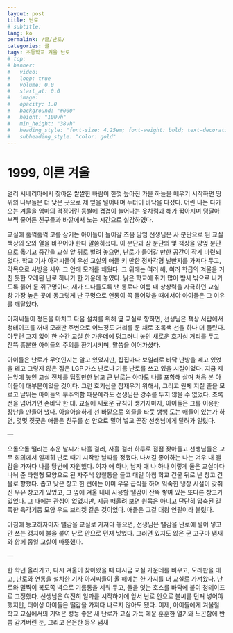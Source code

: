 ```yaml
---
layout: post
title: 난로
# subtitle: 
lang: ko
permalink: /글/난로/
categories: 글
tags: 초등학교 겨울 난로
# top:
# banner:
#   video: 
#   loop: true
#   volume: 0.0
#   start_at: 0.0
#   image: 
#   opacity: 1.0
#   background: "#000"
#   height: "100vh"
#   min_height: "38vh"
#   heading_style: "font-size: 4.25em; font-weight: bold; text-decoration: underline"
#   subheading_style: "color: gold" 
---
```


# 1999, 이른 겨울

멀리 시베리아에서 찾아온 쌀쌀한 바람이 한껏 높아진 가을 하늘을 메우기 시작하면 땅 위의 나무들은 더 낮은 곳으로 제 잎을 털어내며 두터이 바닥을 다졌다. 어린 나는 다가오는 겨울을 엄마의 걱정어린 등쌀에 겹겹이 늘어나는 옷차림과 해가 짧아지며 덩달아 부쩍 줄어든 친구들과 바깥에서 노는 시간으로 실감하였다.

교실에 훌쩍훌쩍 코를 삼키는 아이들이 늘어갈 즈음 담임 선생님은 사 분단으로 된 교실 책상의 오와 열을 바꾸어야 한다 말씀하셨다. 이 분단과 삼 분단의 몇 책상을 양옆 분단으로 옮기고 중간을 교실 앞 뒤로 벌려 놓으면, 난로가 들어갈 만한 공간이 작게 마련되었다. 학교 기사 아저씨들이 우선 교실의 애들 키 만한 정사각형 널빤지를 가져다 두고, 각목으로 사방을 세워 그 안에 모래를 채웠다. 그 위에는 여러 해, 여러 학급의 겨울을 거친 듯한 오래된 난로 하나가 한 가운데 놓였다. 낡은 학교에 쥐가 많아 밤새 밖으로 나가도록 뚫어 둔 쥐구멍이다, 새가 드나들도록 낸 통로다 여름 내 상상력을 자극하던 교실 창 가장 높은 곳에 동그랗게 난 구멍으로 연통이 꼭 들어맞을 때에서야 아이들은 그 이유를 깨달았다.

아저씨들이 정돈을 마치고 다음 설치를 위해 옆 교실로 향하면, 선생님은 책상 서랍에서 청테이프를 꺼내 모래판 주변으로 어느정도 거리를 둔 채로 초록색 선을 하나 더 둘렀다. 아무런 고지 없이 한 순간 교실 한 가운데에 덩그러니 놓인 새로운 호기심 거리를 두고 잔뜩 흥분한 아이들의 주의를 환기시키며, 말씀을 이어가셨다. 

아이들은 난로가 무엇인지는 알고 있었지만, 집집마다 보일러로 바닥 난방을 떼고 있었을 테고 그렇지 않은 집은 LGP 가스 난로나 기름 난로를 쓰고 있을 시절이었다. 지금 제 눈앞에 놓인 교실 전체를 덥힐만한 낡고 큰 난로는 아마도 나를 포함해 살며 처음 본 아이들이 대부분이었을 것이다. 그런 호기심을 잠재우기 위해서, 그리고 원체 지칠 줄을 모르고 날뛰는 아이들의 부주의함 때문에라도 선생님은 강수를 두지 않을 수 없었다. 초록 선을 넘어가면 손바닥 한 대. 교실에 새로운 규칙이 생기자마자, 아이들은 그를 이용한 장난을 만들어 냈다. 아슬아슬하게 선 바깥으로 외줄을 타듯 뱅뱅 도는 애들이 있는가 하면, 몇몇 짖궂은 애들은 친구를 선 안으로 밀어 넣고 곧장 선생님에게 달려가 일렀다.

—

오돌오돌 떨리는 추운 날씨가 나흘 걸러, 사흘 걸러 하루로 점점 잦아들고 선생님들은 교무 회의에서 일제히 난로 때기 시작할 날짜를 정했다. 나서길 좋아하는 나는 겨우 내 땔감을 가져다 나를 당번에 자원했다. 여자 애 하나, 남자 애 나 하나 이렇게 둘은 교실마다 나눠 준 타원형 모양으로 된 자주색 양철통을 들고 매일 아침 학교 건물 뒤로 난 창고 건물로 향했다. 좁고 낮은 창고 한 켠에는 이미 우유 급식을 하며 익숙한 냉장 시설이 갖춰진 우유 창고가 있었고, 그 옆에 겨울 내내 사용할 땔감이 잔뜩 쌓여 있는 또다른 창고가 있었다. 그 때에는 관심이 없었지만, 지금 떠올려 보면 원목은 아니고 단단히 압축된 길쭉한 육각기둥 모양 우드 브리켓 같은 것이었다. 애들은 그걸 대왕 연필이라 불렀다.

아침에 등교하자마자 땔감을 교실로 가져다 놓으면, 선생님은 땔감을 난로에 털어 넣고 안 쓰는 갱지에 불을 붙여 난로 안으로 던져 넣었다. 그러면 있지도 않은 군 고구마 냄새와 함께 종일 교실이 따뜻했다.

—

한 학년 올라가고, 다시 겨울이 찾아왔을 때 다시금 교실 가운데를 비우고, 모래판을 대고, 난로와 연통을 설치한 기사 아저씨들이 올 해에는 한 가지를 더 교실로 가져왔다. 난로와 멀찍이 복도쪽 벽으로 기름통을 세워 두고, 둘을 잇는 호스를 바닥에 붙여 청테이프로 고정했다. 선생님은 여전히 일과를 시작하기에 앞서 난로 안으로 불씨를 던져 넣어야 했지만, 더이상 아이들은 땔감을 가져다 나르지 않아도 됐다. 이제, 아이들에게 겨울철 학교 교실에서의 기억은 성능 좋은 새 난로가 교실 가득 메운 훈훈한 열기와 노곤함에 반쯤 감겨버린 눈, 그리고 은은한 등유 냄새 